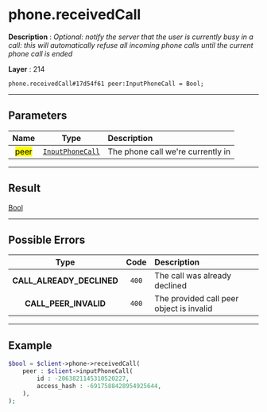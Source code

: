 # phone.receivedCall

**Description** : *Optional: notify the server that the user is currently busy in a call: this will automatically refuse all incoming phone calls until the current phone call is ended*

**Layer** : 214

```tl
phone.receivedCall#17d54f61 peer:InputPhoneCall = Bool;
```

---

## Parameters

| Name | Type | Description |
| :---: | :---: | :--- |
| <mark>peer</mark> | [`InputPhoneCall`](type/InputPhoneCall) | The phone call we're currently in |

---

## Result

[Bool](type/Bool)

---

## Possible Errors

| Type | Code | Description |
| :---: | :---: | :--- |
| **CALL_ALREADY_DECLINED** | `400` | The call was already declined |
| **CALL_PEER_INVALID** | `400` | The provided call peer object is invalid |

---

## Example

```php
$bool = $client->phone->receivedCall(
	peer : $client->inputPhoneCall(
		id : -2063821145310520227,
		access_hash : -6917588428954925644,
	),
);
```